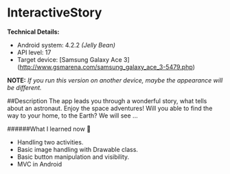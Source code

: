 # InteractiveStory

**Technical Details:**
* Android system: 4.2.2 *(Jelly Bean)*
* API level: 17
* Target device: [Samsung Galaxy Ace 3] (http://www.gsmarena.com/samsung_galaxy_ace_3-5479.php)

**NOTE:** *If you run this version on another device, maybe the appearance will be different.*

##Description
The app leads you through a wonderful story, what tells about an astronaut. Enjoy the space adventures!
Will you able to find the way to your home, to the Earth? We will see ...

######What I learned now :tada:
* Handling two activities.
* Basic image handling with Drawable class.
* Basic button manipulation and visibility.
* MVC in Android
